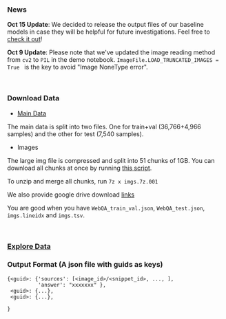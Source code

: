 ### News

**Oct 15 Update**: We decided to release the output files of our baseline models in case they will be helpful for future investigations. Feel free to [check it out](https://github.com/WebQnA/WebQA/tree/main/baseline_output_files)!

**Oct 9 Update**: Please note that we've updated the image reading method from `cv2` to `PIL` in the demo notebook. `ImageFile.LOAD_TRUNCATED_IMAGES = True
` is the key to avoid "Image NoneType error".

<br>

### Download Data
- [Main Data](http://tiger.lti.cs.cmu.edu/yingshac/WebQA_data_first_release/WebQA_data_first_release.7z)

The main data is split into two files. One for train+val (36,766+4,966 samples) and the other for test (7,540 samples).

- Images

The large img file is compressed and split into 51 chunks of 1GB. You can download all chunks at once by running [this script](https://github.com/WebQnA/WebQA/blob/main/download_imgs.sh).

To unzip and merge all chunks, run ` 7z x imgs.7z.001 `

We also provide google drive download [links](https://drive.google.com/drive/folders/1ApfD-RzvJ79b-sLeBx1OaiPNUYauZdAZ?usp=sharing) 

You are good when you have `WebQA_train_val.json`, `WebQA_test.json`, `imgs.lineidx` and `imgs.tsv`.

<br>

### [Explore Data](https://github.com/WebQnA/WebQA/blob/main/demo/Take_a_look_WebQA.ipynb)

### Output Format (A json file with guids as keys)
```
{<guid>: {'sources': [<image_id>/<snippet_id>, ..., ],
          'answer': "xxxxxxx" },
 <guid>: {...},
 <guid>: {...},

}
```
